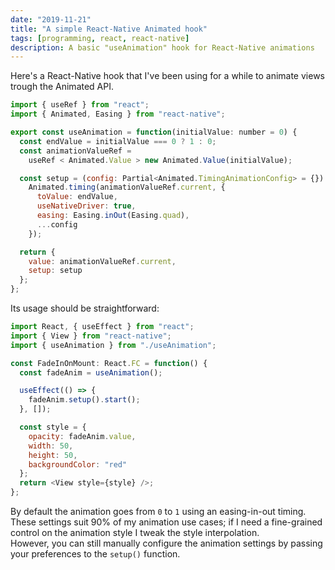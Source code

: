 ```yaml
---
date: "2019-11-21"
title: "A simple React-Native Animated hook"
tags: [programming, react, react-native]
description: A basic "useAnimation" hook for React-Native animations
---
```


Here's a React-Native hook that I've been using for a while to animate views trough the Animated API.

```js
import { useRef } from "react";
import { Animated, Easing } from "react-native";

export const useAnimation = function(initialValue: number = 0) {
  const endValue = initialValue === 0 ? 1 : 0;
  const animationValueRef =
    useRef < Animated.Value > new Animated.Value(initialValue);

  const setup = (config: Partial<Animated.TimingAnimationConfig> = {}) =>
    Animated.timing(animationValueRef.current, {
      toValue: endValue,
      useNativeDriver: true,
      easing: Easing.inOut(Easing.quad),
      ...config
    });

  return {
    value: animationValueRef.current,
    setup: setup
  };
};
```

Its usage should be straightforward:

```js
import React, { useEffect } from "react";
import { View } from "react-native";
import { useAnimation } from "./useAnimation";

const FadeInOnMount: React.FC = function() {
  const fadeAnim = useAnimation();

  useEffect(() => {
    fadeAnim.setup().start();
  }, []);

  const style = {
    opacity: fadeAnim.value,
    width: 50,
    height: 50,
    backgroundColor: "red"
  };
  return <View style={style} />;
};
```

By default the animation goes from `0` to `1` using an easing-in-out timing. These settings suit 90% of my animation use cases; if I need a fine-grained control on the animation style I tweak the style interpolation.  
However, you can still manually configure the animation settings by passing your preferences to the `setup()` function.
